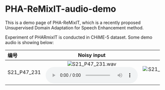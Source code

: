 # PHA-ReMixIT-audio-demo
This is a demo page of PHA-ReMixIT, which is a recently proposed Unsupervised Domain Adaptation for Speech Enhancement method.

Experiment of PHARmixIT is conducted in CHiME-5 dataset. Some demo audio is showing below:

| 编号         | Noisy input       | enhanced output           |
| :------------- | :-------------: | -------------: |
| S21_P47_231    |  ![S21_P47_231.wav](https://github.com/user-attachments/assets/aa2ec619-e523-457a-a06c-59cc598f2365) ![input_wavfile](wav_file/S221_P47_231.wav) | ![S21_P47_231_output.wav](https://github.com/user-attachments/assets/fff68e77-4fae-45ee-a255-8fc37413fa49) |



